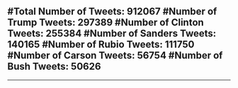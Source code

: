 #Total Number of Tweets: 912067 
#Number of Trump Tweets: 297389
#Number of Clinton Tweets: 255384
#Number of Sanders Tweets: 140165
#Number of Rubio Tweets: 111750
#Number of Carson Tweets: 56754
#Number of Bush Tweets: 50626
---
---
